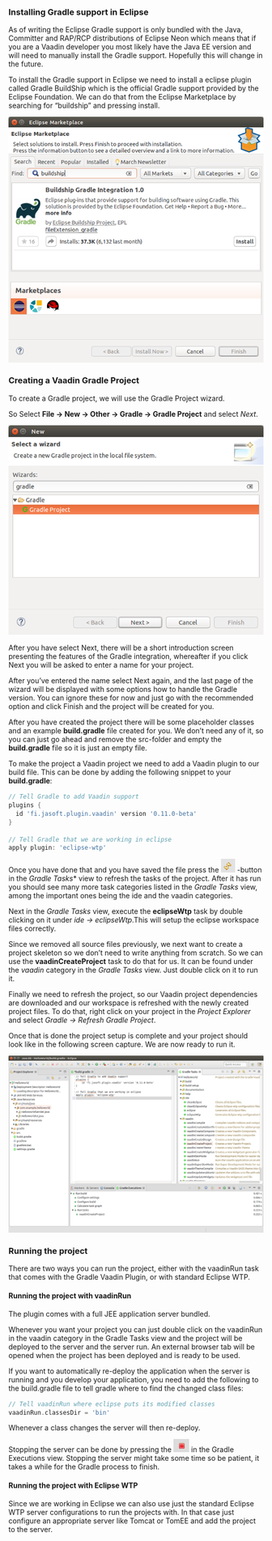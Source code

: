 ### Installing Gradle support in Eclipse
As of writing the Eclipse Gradle support is only bundled with the Java, Committer and RAP/RCP distributions of Eclipse Neon which means that if you are a Vaadin developer you most likely have the Java EE version and will need to manually install the Gradle support. Hopefully this will change in the future.

To install the Gradle support in Eclipse we need to install a eclipse plugin called Gradle BuildShip which is the official Gradle support provided by the Eclipse Foundation. We can do that from the Eclipse Marketplace by searching for “buildship” and pressing install.

![Eclipse Marketplace Install Buildship](images/eclipse-marketplace-install-buildship.png)

### Creating a Vaadin Gradle Project

To create a Gradle project, we will use the Gradle Project wizard. 

So Select **File -> New -> Other -> Gradle -> Gradle Project** and select *Next*.

![New Gradle Project Wizard](images/eclipse-new-gradle-project-wizard.png) 

After you have select Next, there will be a short introduction screen presenting the features of the Gradle integration, whereafter if you click Next you will be asked to enter a name for your project. 

After you’ve entered the name select Next again, and the last page of the wizard will be displayed with some options how to handle the Gradle version. You can ignore these for now and just go with the recommended option and click Finish and the project will be created for you.

After you have created the project there will be some placeholder classes and an example **build.gradle** file created for you. We don’t need any of it, so you can just go ahead and remove the src-folder and empty the **build.gradle** file so it is just an empty file. 

To make the project a Vaadin project we need to add a Vaadin plugin to our build file. This can be done by adding the following snippet to your **build.gradle**:

```gradle
// Tell Gradle to add Vaadin support
plugins {
  id 'fi.jasoft.plugin.vaadin' version '0.11.0-beta'
}

// Tell Gradle that we are working in eclipse
apply plugin: 'eclipse-wtp'
```
Once you have done that and you have saved the file press the <img alt="Refresh tasks button" src="images/buildship-refresh-button.png" /> -button in the *Gradle Tasks** view to refresh the tasks of the project. After it has run you should see many more task categories listed in the *Gradle Tasks* view, among the important ones being the ide and the vaadin categories.

Next in the *Gradle Tasks* view, execute the **eclipseWtp** task by double clicking on it under *ide -> eclipseWtp*.This will setup the eclipse workspace files correctly.

Since we removed all source files previously, we next want to create a project skeleton so we don’t need to write anything from scratch. So we can use the **vaadinCreateProject** task to do that for us. It can be found under the *vaadin* category in the *Gradle Tasks* view. Just double click on it to run it.

Finally we need to refresh the project, so our Vaadin project dependencies are downloaded and our workspace is refreshed with the newly created project files. To do that, right click on your project in the *Project Explorer* and select *Gradle -> Refresh Gradle Project*.

Once that is done the project setup is complete and your project should look like in the following screen capture. We are now ready to run it.

![Eclipse Workspace with Vaadin Plugin configured](images/eclipse-buildship-workspace.png)


### Running the project

There are two ways you can run the project, either with the vaadinRun task that comes with the Gradle Vaadin Plugin, or with standard Eclipse WTP.

#### Running the project with vaadinRun
The plugin comes with a full JEE application server bundled. 

Whenever you want your project you can just double click on the vaadinRun in the vaadin category in the Gradle Tasks view and the project will be deployed to the server and the server run. An external browser tab will be opened when the project has been deployed and is ready to be used.

If you want to automatically re-deploy the application when the server is running and you develop your application, you need to add the following to the build.gradle file to tell gradle where to find the changed class files:

```gradle
// Tell vaadinRun where eclipse puts its modified classes
vaadinRun.classesDir = 'bin'
```

Whenever a class changes the server will then re-deploy.

Stopping the server can be done by pressing the <img alt="Stop task button" src="images/eclipse-stop-task-button.png" /> in the Gradle Executions view. Stopping the server might take some time so be patient, it takes a while for the Gradle process to finish.

#### Running the project with Eclipse WTP
Since we are working in Eclipse we can also use just the standard Eclipse WTP server configurations to run the projects with. In that case just configure an appropriate server like Tomcat or TomEE and add the project to the server.



